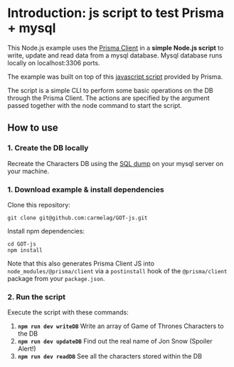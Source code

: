 # Introduction: js script to test Prisma + mysql

This Node.js example uses the [Prisma Client](https://github.com/prisma/prisma2/blob/master/docs/prisma-client-js/api.md) in a **simple Node.js script** to write, update and read data from a mysql database. Mysql database runs locally on localhost:3306 ports.

The example was built on top of this [javascript script](https://github.com/prisma/prisma-examples/tree/prisma2/javascript/script) provided by Prisma.

The script is a simple CLI to perform some basic operations on the DB through the Prisma Client. 
The actions are specified by the argument passed together with the node command to start the script.


## How to use

### 1. Create the DB locally
Recreate the Characters DB using the [SQL dump](https://gist.github.com/carmelag/0492aa6251923560d94c43fa75e1887e) on your mysql server on your machine.

### 1. Download example & install dependencies

Clone this repository:

```
git clone git@github.com:carmelag/GOT-js.git
```

Install npm dependencies:

```
cd GOT-js
npm install
```

Note that this also generates Prisma Client JS into `node_modules/@prisma/client` via a `postinstall` hook of the `@prisma/client` package from your `package.json`.


### 2. Run the script

Execute the script with these commands: 


1. __`npm run dev writeDB`__   Write an array of Game of Thrones Characters to the DB
2. __`npm run dev updateDB`__    Find out the real name of Jon Snow (Spoiler Alert!)
3. __`npm run dev readDB`__   See all the characters stored within the DB
